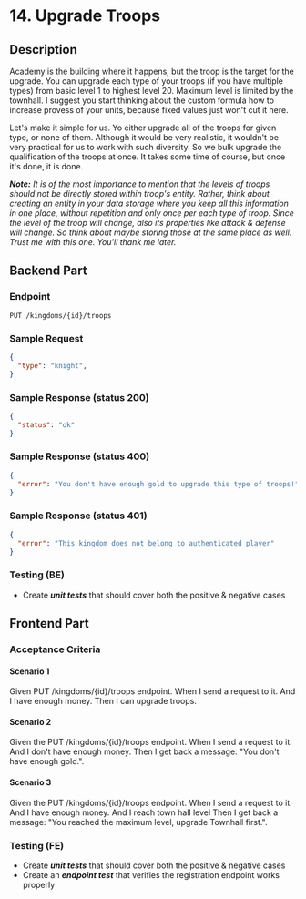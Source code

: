 # 14. Upgrade Troops

## Description

Academy is the building where it happens, but the troop is the target for the
upgrade. You can upgrade each type of your troops (if you have multiple types)
from basic level 1 to highest level 20. Maximum level is limited by the
townhall. I suggest you start thinking about the custom formula how to increase
provess of your units, because fixed values just won't cut it here.  

Let's make it simple for us. Yo either upgrade all of the troops for given type,
or none of them. Although it would be very realistic, it wouldn't be very
practical for us to work with such diversity. So we bulk upgrade the
qualification of the troops at once. It takes some time of course, but once it's
done, it is done.

***Note:** It is of the most importance to mention that the levels of troops
should not be directly stored within troop's entity. Rather, think about
creating an entity in your data storage where you keep all this information in
one place, without repetition and only once per each type of troop. Since the
level of the troop will change, also its properties like attack & defense will
change. So think about maybe storing those at the same place as well. Trust me
with this one. You'll thank me later.*

## Backend Part

### Endpoint

`PUT /kingdoms/{id}/troops`

### Sample Request

```json
{
  "type": "knight",
}
```

### Sample Response (status 200)

```json
{
  "status": "ok"
}
```

### Sample Response (status 400)

```json
{
  "error": "You don't have enough gold to upgrade this type of troops!"
}
```

### Sample Response (status 401)

```json
{
  "error": "This kingdom does not belong to authenticated player"
}
```

### Testing (BE)

- Create ***unit tests*** that should cover both the positive & negative cases

## Frontend Part

### Acceptance Criteria

#### Scenario 1

Given PUT /kingdoms/{id}/troops endpoint. When I send a request to it. And I
have enough money. Then I can upgrade troops.

#### Scenario 2

Given the PUT /kingdoms/{id}/troops endpoint. When I send a request to it. And I
don't have enough money. Then I get back a message: "You don't have enough
gold.".

#### Scenario 3

Given the PUT /kingdoms/{id}/troops endpoint. When I send a request to it. And I
have enough money. And I reach town hall level Then I get back a message: "You
reached the maximum level, upgrade Townhall first.".

### Testing (FE)

- Create ***unit tests*** that should cover both the positive & negative cases
- Create an ***endpoint test*** that verifies the registration endpoint works
  properly
